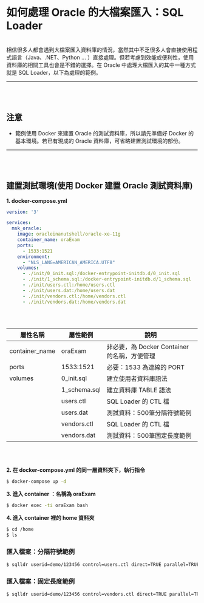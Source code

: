 # 如何處理 Oracle 的大檔案匯入：SQL Loader
<br />
相信很多人都會遇到大檔案匯入資料庫的情況，當然其中不乏很多人會直接使用程式語言（Java、.NET、Python ... ）直接處理。但若考慮到效能或便利性，使用資料庫的相關工具也會是不錯的選擇。在 Oracle 中處理大檔匯入的其中一種方式就是 SQL Loader，以下為處理的範例。

---
<br />
<br />

## 注意

* 範例使用 Docker 來建置 Oracle 的測試資料庫，所以請先準備好 Docker 的基本環境。若已有現成的 Oracle 資料庫，可省略建置測試環境的部份。

---
<br />
<br />

## 建置測試環境(使用 Docker 建置 Oracle 測試資料庫)

**1. docker-compose.yml**
```yml
version: '3'

services: 
  msk_oracle:
    image: oracleinanutshell/oracle-xe-11g
    container_name: oraExam
    ports:
      - 1533:1521
    environment:
      - "NLS_LANG=AMERICAN_AMERICA.UTF8"
    volumes:
      - ./init/0_init.sql:/docker-entrypoint-initdb.d/0_init.sql
      - ./init/1_schema.sql:/docker-entrypoint-initdb.d/1_schema.sql
      - ./init/users.ctl:/home/users.ctl
      - ./init/users.dat:/home/users.dat
      - ./init/vendors.ctl:/home/vendors.ctl
      - ./init/vendors.dat:/home/vendors.dat
    
```
<br />

| 屬性名稱        |屬性範例        | 說明  |
| -------------  | ------------- | ----- |
| container_name | oraExam      | 非必要，為 Docker Container 的名稱，方便管理 |
| ports          | 1533:1521    | 必要：1533 為連線的 PORT |
| volumes      | 0_init.sql | 建立使用者資料庫語法 |
|              | 1_schema.sql | 建立資料庫 TABLE 語法 |
|              | users.ctl  | SQL Loader 的 CTL 檔 |
|              | users.dat  | 測試資料：500筆分隔符號範例 |
|              | vendors.ctl  | SQL Loader 的 CTL 檔 |
|              | vendors.dat  | 測試資料：500筆固定長度範例 |




<br />
<br />


**2. 在 docker-compose.yml 的同一層資料夾下，執行指令**
```sh
$ docker-compose up -d
```

**3. 進入 container ：名稱為 oraExam**
```sh
$ docker exec -ti oraExam bash
```

**4. 進入 container 裡的 home 資料夾**
```sh
$ cd /home
$ ls
```


### 匯入檔案：分隔符號範例
```sh
$ sqlldr userid=demo/123456 control=users.ctl direct=TRUE parallel=TRUE
```

### 匯入檔案：固定長度範例
```sh
$ sqlldr userid=demo/123456 control=vendors.ctl direct=TRUE parallel=TRUE
```
